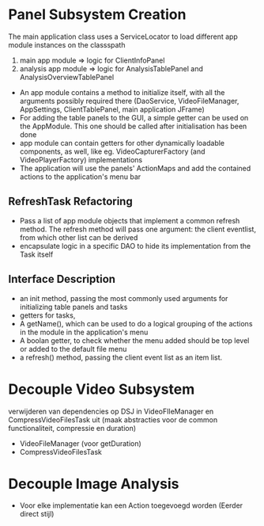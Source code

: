 # Panel Subsystem Creation #

The main application class uses a ServiceLocator to load different app module instances on the classspath

  1. main app module => logic for ClientInfoPanel
  1. analysis app module => logic for AnalysisTablePanel and AnalysisOverviewTablePanel

  * An app module contains a method to initialize itself, with all the arguments possibly required there (DaoService, VideoFileManager, AppSettings, ClientTablePanel, main application JFrame)
  * For adding the table panels to the GUI, a simple getter can be used on the AppModule. This one should be called after initialisation has been done
  * app module can contain getters for other dynamically loadable components, as well, like eg. VideoCapturerFactory (and VideoPlayerFactory) implementations
  * The application will use the panels' ActionMaps and add the contained actions to the application's menu bar

## RefreshTask Refactoring ##

  * Pass a list of app module objects that implement a common refresh method. The refresh method will pass one argument: the client eventlist, from which other list can be derived
  * encapsulate logic in a specific DAO to hide its implementation from the Task itself

## Interface Description ##
  * an init method, passing the most commonly used arguments for initializing table panels and tasks
  * getters for tasks,
  * A getName(), which can be used to do a logical grouping of the actions in the module in the application's menu
  * A boolan getter, to check whether the menu added should be top level or added to the default file menu
  * a refresh() method, passing the client event list as an item list.

# Decouple Video Subsystem #

verwijderen van dependencies op DSJ in VideoFIleManager en CompressVideoFilesTask
uit (maak abstracties voor de common functionaliteit, compressie en duration)

  * VideoFileManager (voor getDuration)
  * CompressVideoFilesTask

# Decouple Image Analysis #
  * Voor elke implementatie kan een Action toegevoegd worden (Eerder direct stijl)